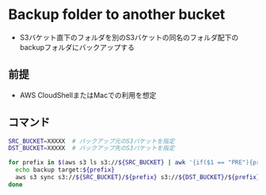 # Backup folder to another bucket

- S3バケット直下のフォルダを別のS3バケットの同名のフォルダ配下のbackupフォルダにバックアップする

## 前提

- AWS CloudShellまたはMacでの利用を想定

## コマンド

```bash
SRC_BUCKET=XXXXX  # バックアップ元のS3バケットを指定
DST_BUCKET=XXXXX  # バックアップ先のS3バケットを指定

for prefix in $(aws s3 ls s3://${SRC_BUCKET} | awk '{if($1 == "PRE"){print $2}}') ; do
  echo backup target:${prefix}
  aws s3 sync s3://${SRC_BUCKET}/${prefix} s3://${DST_BUCKET}/${prefix}backup --only-show-errors
done
```
